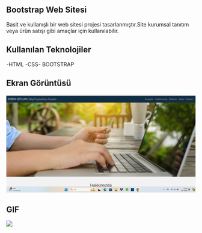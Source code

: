 ## Bootstrap Web Sitesi

Basit ve kullanışlı bir web sitesi projesi tasarlanmıştır.Site kurumsal tanıtım veya ürün satışı gibi amaçlar için kullanılabilir.

## Kullanılan Teknolojiler

-HTML -CSS- BOOTSTRAP

## Ekran Görüntüsü

![](/Ekran%20görüntüsü%202024-07-03%20230438.png)

## GIF

![](/proje%20gif)